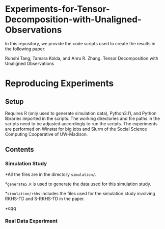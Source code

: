 # Experiments-for-Tensor-Decomposition-with-Unaligned-Observations

In this repository, we provide the code scripts used to create the results in the following paper: 

Runshi Tang, Tamara Kolda, and Anru R. Zhang. Tensor Decomposition with Unaligned Observations

# Reproducing Experiments

## Setup

Requires R (only used to generate simulation data), Python3.11, and Python libraries imported in the scripts. 
The working directories and file paths in the scripts need to be adjusted accordingly to run the scripts. 
The experiments are performed on Winstat for big jobs and Slurm of the Social Science Computing Cooperative of UW-Madison. 

## Contents

### Simulation Study

*All the files are in the directory `simulation/`. 

*`generate5.R` is used to generate the data used for this simulation study. 

*`simulation/rkhs` includes the files used for the simulation study involving RKHS-TD and S-RKHS-TD in the paper. 

  +qqq

### Real Data Experiment









